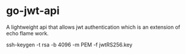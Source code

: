 # go-jwt-api
A lightweight api that allows jwt authentication which is an extension of echo flame work.


ssh-keygen -t rsa -b 4096 -m PEM -f jwtRS256.key
